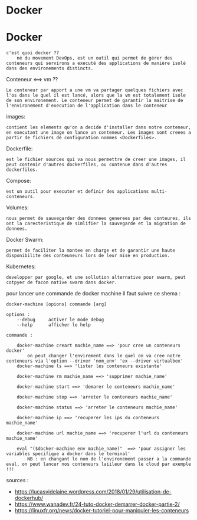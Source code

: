 # Docker

<h1>Docker</h1>

	c'est quoi docker ??
		né du movement DevOps, est un outil qui permet de gérer des conteneurs qui servirons a executé des applications de manière isolé dans des environements distincts.
Conteneur <==> vm ??

    Le conteneur par apport a une vm va partager quelques fichiers avec l'os dans le quel il est lancé, alors que la vm est totalement isole de son environement. Le conteneur permet de garantir la maitrise de l'environement d'execution de l'application dans le conteneur

images:

    contient les elements qu'on a decide d'installer dans notre conteneur, en executant une image on lance un conteneur. Les images sont creees a partir de fichiers de configuration nommes <Dockerfiles>.

Dockerfile:

    est le fichier sources qui va nous permettre de creer une images, il peut contenir d'autres dockerfiles, ou contenue dans d'autres dockerfiles.

Compose:

    est un outil pour executer et definir des applications multi-conteneurs.

Volumes:

    nous permet de sauvegarder des donnees generees par des conteures, ils ont la carecteristique de simlifier la sauvegarde et la migration de donnees.

Docker Swarm:

    permet de faciliter la montee en charge et de garantir une haute disponibilite des conteuneurs lors de leur mise en production.

Kubernetes:

    developper par google, et une sollution alternative pour swarm, peut cotpyer de facon native swarm dans docker.


pour lancer une commande de docker machine il faut suivre ce shema :

    docker-machine [opions] commande [arg]

    options :
        --debug     activer le mode debug
        --help      afficher le help

    commande :
    
        docker-machine creart machie_name ==> 'pour cree un conteneurs docker'
            on peut changer l'envirement dans le quel on va cree notre conteneurs via l'option --driver 'nom_env' 'ex --driver virtualbox'
        docker-machine ls ==> 'lister les conteneurs existante'

        docker-machine rm machie_name ==> 'supprimer machie_name'

        docker-machine start ==> 'demarer le conteneurs machie_name'

        docker-machine stop ==> 'arreter le conteneurs machie_name'

        docker-machine status ==> 'arreter le conteneurs machie_name'

        docker-machine ip ==> 'recuperer les ips du conteneurs machie_name'

        docker-machine url machie_name ==> 'recuperer l'url du conteneurs machie_name'

        eval "($docker-machine env machie_name)"  ==> 'pour assigner les variables specifique a docker dans le terminal'
            NB : en changant le nom de l'environement passer a la commande eval, on peut lancer nos conteneurs laiileur dans le cloud par exemple !!!





sources :
 - https://lucasvidelaine.wordpress.com/2018/01/29/utilisation-de-dockerhub/
 - https://www.wanadev.fr/24-tuto-docker-demarrer-docker-partie-2/
 - https://linuxfr.org/news/docker-tutoriel-pour-manipuler-les-conteneurs